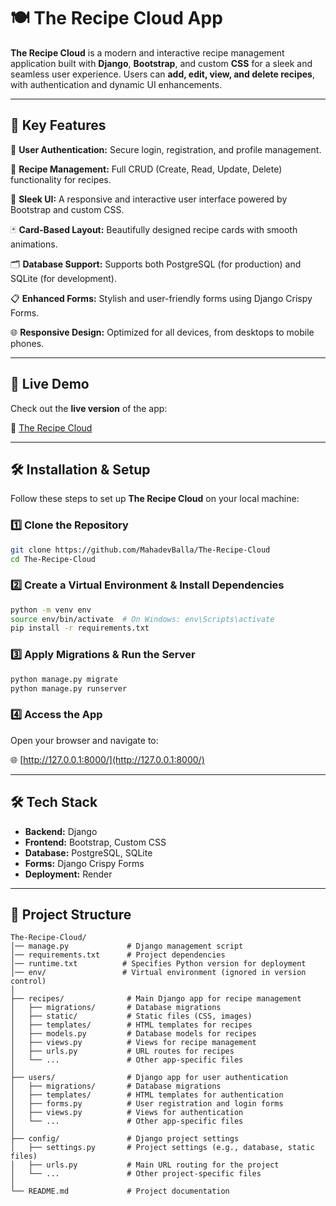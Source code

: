 # 🍽️ The Recipe Cloud App

**The Recipe Cloud** is a modern and interactive recipe management application built with **Django**, **Bootstrap**, and custom **CSS** for a sleek and seamless user experience. Users can **add, edit, view, and delete recipes**, with authentication and dynamic UI enhancements.

---

## 🌟 Key Features

🔐 **User Authentication:** Secure login, registration, and profile management.

📝 **Recipe Management:** Full CRUD (Create, Read, Update, Delete) functionality for recipes.

🎨 **Sleek UI:** A responsive and interactive user interface powered by Bootstrap and custom CSS.

🃏 **Card-Based Layout:** Beautifully designed recipe cards with smooth animations.

🗂️ **Database Support:** Supports both PostgreSQL (for production) and SQLite (for development).

📋 **Enhanced Forms:** Stylish and user-friendly forms using Django Crispy Forms.

🌐 **Responsive Design:** Optimized for all devices, from desktops to mobile phones.

---

## 🚀 Live Demo

Check out the **live version** of the app:

🔗 [The Recipe Cloud](https://the-recipe-cloud.onrender.com/)

---

## 🛠️ Installation & Setup

Follow these steps to set up **The Recipe Cloud** on your local machine:

### 1️⃣ Clone the Repository

```sh
git clone https://github.com/MahadevBalla/The-Recipe-Cloud
cd The-Recipe-Cloud
```

### 2️⃣ Create a Virtual Environment & Install Dependencies

```sh
python -m venv env
source env/bin/activate  # On Windows: env\Scripts\activate
pip install -r requirements.txt
```

### 3️⃣ Apply Migrations & Run the Server

```sh
python manage.py migrate
python manage.py runserver
```

### 4️⃣ Access the App

Open your browser and navigate to:

🌐 [http://127.0.0.1:8000/](http://127.0.0.1:8000/)

---

## 🛠️ Tech Stack

- **Backend:** Django
- **Frontend:** Bootstrap, Custom CSS
- **Database:** PostgreSQL, SQLite
- **Forms:** Django Crispy Forms
- **Deployment:** Render

---

## 📂 Project Structure

```
The-Recipe-Cloud/
│── manage.py             # Django management script
│── requirements.txt      # Project dependencies
│── runtime.txt          # Specifies Python version for deployment
│── env/                 # Virtual environment (ignored in version control)
│
├── recipes/              # Main Django app for recipe management
│   ├── migrations/       # Database migrations
│   ├── static/           # Static files (CSS, images)
│   ├── templates/        # HTML templates for recipes
│   ├── models.py         # Database models for recipes
│   ├── views.py          # Views for recipe management
│   ├── urls.py           # URL routes for recipes
│   └── ...               # Other app-specific files
│
├── users/                # Django app for user authentication
│   ├── migrations/       # Database migrations
│   ├── templates/        # HTML templates for authentication
│   ├── forms.py          # User registration and login forms
│   ├── views.py          # Views for authentication
│   └── ...               # Other app-specific files
│
├── config/               # Django project settings
│   ├── settings.py       # Project settings (e.g., database, static files)
│   ├── urls.py           # Main URL routing for the project
│   └── ...               # Other project-specific files
│
└── README.md             # Project documentation
```
